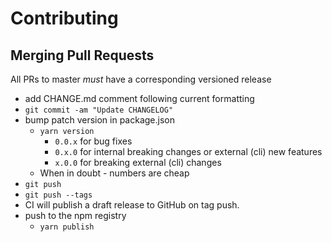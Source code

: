 # Contributing

## Merging Pull Requests

All PRs to master _must_ have a corresponding versioned release

- add CHANGE.md comment following current formatting
- `git commit -am "Update CHANGELOG"`
- bump patch version in package.json
  - `yarn version`
    - `0.0.x` for bug fixes
    - `0.x.0` for internal breaking changes or external (cli) new features
    - `x.0.0` for breaking external (cli) changes
  - When in doubt - numbers are cheap
- `git push`
- `git push --tags`
- CI will publish a draft release to GitHub on tag push.
- push to the npm registry
  - `yarn publish`
